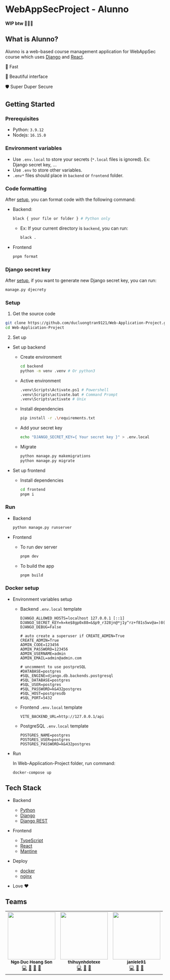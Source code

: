 # WebAppSecProject - Alunno

**WIP btw 🐧🐧🐧**

## What is Alunno?

Alunno is a web-based course management application for WebAppSec course which uses [Django](https://www.djangoproject.com) and [React](https://reactjs.org).

🚀 Fast

🎨 Beautiful interface

🛡️ Super Duper Secure

## Getting Started

### Prerequisites

- Python: `3.9.12`
- Nodejs: `16.15.0`

### Environment variables

- Use `.env.local` to store your secrets (`*.local` files is ignored). Ex: Django secret key, ...
- Use `.env` to store other variables.
- `.env*` files should place in `backend` or `frontend` folder.

### Code formatting

After [setup](#setup), you can format code with the following command:

- Backend:

  ```bash
  black { your file or folder } # Python only
  ```

  - Ex: If your current directory is `backend`, you can run:

    ```bash
    black .
    ```

- Frontend

  ```bash
  pnpm format
  ```

### Django secret key

After [setup](#setup), if you want to generate new Django secret key, you can run:

```bash
manage.py djecrety
```

### Setup

1. Get the source code

```bash
git clone https://github.com/ducluongtran9121/Web-Application-Project.git
cd Web-Application-Project
```

2. Set up

- Set up backend

  - Create environment

    ```bash
    cd backend
    python -m venv .venv # Or python3
    ```

  - Active environment

    ```bash
    .venv\Scripts\Activate.ps1 # Powershell
    .venv\Scripts\activate.bat # Command Prompt
    .venv\Scripts\activate # Unix
    ```

  - Install dependencies

    ```bash
    pip install -r .\requirements.txt
    ```

  - Add your secret key

    ```bash
    echo "DJANGO_SECRET_KEY={ Your secret key }" > .env.local
    ```

  - Migrate

    ```bash
    python manage.py makemigrations
    python manage.py migrate
    ```

- Set up frontend

  - Install dependencies

    ```bash
    cd frontend
    pnpm i
    ```

### Run

- Backend

  ```bash
  python manage.py runserver
  ```

- Frontend

  - To run dev server

    ```bash
    pnpm dev
    ```

  - To build the app

    ```bash
    pnpm build
    ```

### Docker setup

- Environment variables setup

  - Backend `.env.local` template

    ```
    DJANGO_ALLOWED_HOSTS=localhost 127.0.0.1 [::1]
    DJANGO_SECRET_KEY=k=ke$8gp0x88=&$p9_r328jn@*j1y^rz+f81s5wv@a=)8(yuc@
    DJANGO_DEBUG=False

    # auto create a superuser if CREATE_ADMIN=True
    CREATE_ADMIN=True
    ADMIN_CODE=123456
    ADMIN_PASSWORD=123456
    ADMIN_USERNAME=admin
    ADMIN_EMAIL=admin@admin.com

    # uncomment to use postpreSQL
    #DATABASE=postgres
    #SQL_ENGINE=django.db.backends.postgresql
    #SQL_DATABASE=postgres
    #SQL_USER=postgres
    #SQL_PASSWORD=k&432postgres
    #SQL_HOST=postgresdb
    #SQL_PORT=5432
    ```

  - Frontend `.env.local` template

    ```
    VITE_BACKEND_URL=http://127.0.0.1/api
    ```

  - PostgreSQL `.env.local` template

    ```
    POSTGRES_NAME=postgres
    POSTGRES_USER=postgres
    POSTGRES_PASSWORD=k&432postgres
    ```

- Run

  In Web-Application-Project folder, run command:

  ```
  docker-compose up
  ```

## Tech Stack

- Backend

  - [Python](https://www.python.org)
  - [Django](https://www.djangoproject.com)
  - [Django REST](https://www.django-rest-framework.org)

- Frontend

  - [TypeScript](https://www.typescriptlang.org)
  - [React](https://reactjs.org)
  - [Mantine](https://mantine.dev)

- Deploy

  - [docker](https://www.docker.com/)
  - [nginx](https://www.nginx.com/)

- Love ❤️

## Teams

<!-- ALL-CONTRIBUTORS-LIST:START - Do not remove or modify this section -->

<table>
  <tr>
    <td align="center"><a href="https://github.com/pinanek23"><img src="https://avatars.githubusercontent.com/u/57288958?v=4?s=100" width="150px;" alt=""/><br /><sub><b>Ngo Duc Hoang Son</b></sub></a><br /><a href="https://github.com/ducluongtran9121/Web-Application-Project/commits?author=pinanek23" title="Code">💻</a> <a href="https://github.com/ducluongtran9121/Web-Application-Project/commits?author=pinanek23" title="Documentation">📖</a> <a href="#design-pinanek23" title="Design">🎨</a> <a href="#maintenance-pinanek23" title="Maintenance">🚧</a></td>
    <td align="center"><a href="https://github.com/thihuynhdotexe"><img src="https://avatars.githubusercontent.com/u/71972700?v=4?s=100" width="150px;" alt=""/><br /><sub><b>thihuynhdotexe</b></sub></a><br /><a href="https://github.com/ducluongtran9121/Web-Application-Project/commits?author=thihuynhdotexe" title="Code">💻</a> <a href="#maintenance-thihuynhdotexe" title="Maintenance">🚧</a> <a href="#projectManagement-thihuynhdotexe" title="Project Management">📆</a></td>
    <td align="center"><a href="https://github.com/ducluongtran9121"><img src="https://avatars.githubusercontent.com/u/62114461?v=4?s=100" width="150px;" alt=""/><br /><sub><b>janlele91</b></sub></a><br /><a href="https://github.com/ducluongtran9121/Web-Application-Project/commits?author=ducluongtran9121" title="Code">💻</a> <a href="#maintenance-ducluongtran9121" title="Maintenance">🚧</a> <a href="#projectManagement-ducluongtran9121" title="Project Management">📆</a></td></td>
  </tr>
</table>

<!-- ALL-CONTRIBUTORS-LIST:END -->
